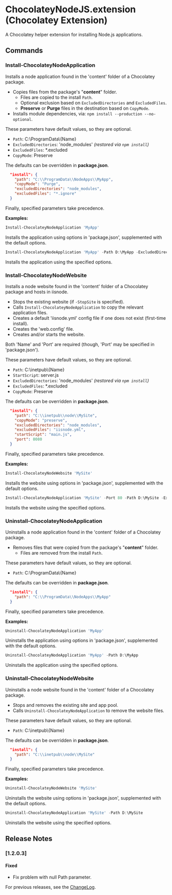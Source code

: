 ﻿ChocolateyNodeJS.extension (Chocolatey Extension)
=================================================

A Chocolatey helper extension for installing Node.js applications.

## Commands

### Install-ChocolateyNodeApplication

Installs a node application found in the 'content' folder of a Chocolatey package.

* Copies files from the package's "**content**" folder.
	- Files are copied to the install `Path`.
	- Optional exclusion based on `ExcludedDirectories` and `ExcludedFiles`.
	- **Preserve** or **Purge** files in the destination based on `CopyMode`.
* Installs module dependencies, via: `npm install --production --no-optional`.

These parameters have default values, so they are optional.

* `Path`: C:\\ProgramData\\{Name}
* `ExcludedDirectories`: 'node_modules' *(restored via `npm install`)*
* `ExcludedFiles`: *.excluded
* `CopyMode`: Preserve

The defaults can be overridden in **package.json**.

```json
  "install": {
    "path": "C:\\ProgramData\\NodeApps\\MyApp",
    "copyMode": "Purge",
    "excludedDirectories": "node_modules",
    "excludedFiles": "*.ignore"
  }
```

Finally, specified parameters take precedence.

**Examples:**

```PowerShell
Install-ChocolateyNodeApplication 'MyApp'
```

Installs the application using options in 'package.json', supplemented with the default options.    

```PowerShell
Install-ChocolateyNodeApplication 'MyApp' -Path D:\MyApp -ExcludedDirectories 'data' -ExcludedFiles '*.log' -CopyMode 'Purge'
```

Installs the application using the specified options.    
### Install-ChocolateyNodeWebsite

Installs a node website found in the 'content' folder of a Chocolatey package and hosts in iisnode.

* Stops the existing website (if `-StopSite` is specified).
* Calls `Install-ChocolateyNodeApplication` to copy the relevant application files.
* Creates a default 'iisnode.yml' config file if one does not exist (first-time install).
* Creates the 'web.config' file.
* Creates and/or starts the website.

Both 'Name' and 'Port' are required (though, 'Port' may be specified in 'package.json').

These parameters have default values, so they are optional.

* `Path`: C:\\inetpub\\{Name}
* `StartScript`: server.js
* `ExcludedDirectories`: 'node_modules' *(restored via `npm install`)*
* `ExcludedFiles`: *.excluded
* `CopyMode`: Preserve

The defaults can be overridden in **package.json**.

```json
  "install": {
    "path": "C:\\inetpub\\node\\MySite",
    "copyMode": "preserve",
    "excludedDirectories": "node_modules",
    "excludedFiles": "iisnode.yml",
    "startScript": "main.js",
    "port": 8080
  }
```

Finally, specified parameters take precedence.

**Examples:**

```PowerShell
Install-ChocolateyNodeWebsite 'MySite'
```

Installs the website using options in 'package.json', supplemented with the default options.    

```PowerShell
Install-ChocolateyNodeApplication 'MySite' -Port 80 -Path D:\MySite -ExcludedDirectories 'data' -ExcludedFiles '*.log' -CopyMode 'Purge'
```

Installs the website using the specified options.    
### Uninstall-ChocolateyNodeApplication

Uninstalls a node application found in the 'content' folder of a Chocolatey package.

* Removes files that were copied from the package's "**content**" folder.
	- Files are removed from the install `Path`.

These parameters have default values, so they are optional.

* `Path`: C:\\ProgramData\\{Name}

The defaults can be overridden in **package.json**.

```json
  "install": {
    "path": "C:\\ProgramData\\NodeApps\\MyApp"
  }
```

Finally, specified parameters take precedence.

**Examples:**

```PowerShell
Uninstall-ChocolateyNodeApplication 'MyApp'
```

Uninstalls the application using options in 'package.json', supplemented with the default options.    

```PowerShell
Uninstall-ChocolateyNodeApplication 'MyApp' -Path D:\MyApp
```

Uninstalls the application using the specified options.    
### Uninstall-ChocolateyNodeWebsite

Uninstalls a node website found in the 'content' folder of a Chocolatey package.

* Stops and removes the existing site and app pool.
* Calls `Uninstall-ChocolateyNodeApplication` to remove the website files.

These parameters have default values, so they are optional.

* `Path`: C:\\inetpub\\{Name}

The defaults can be overridden in **package.json**.

```json
  "install": {
    "path": "C:\\inetpub\\node\\MySite"
  }
```

Finally, specified parameters take precedence.

**Examples:**

```PowerShell
Uninstall-ChocolateyNodeWebsite 'MySite'
```

Uninstalls the website using options in 'package.json', supplemented with the default options.    

```PowerShell
Uninstall-ChocolateyNodeApplication 'MySite' -Path D:\MySite
```

Uninstalls the website using the specified options.    


## Release Notes

### [1.2.0.3]

#### Fixed

- Fix problem with null Path parameter.


For previous releases, see the [ChangeLog](ChangeLog.md).
